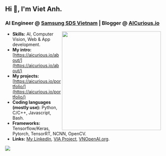 ## Hi 👋, I'm Viet Anh.
### AI Engineer @ [Samsung SDS Vietnam](https://www.samsungsds.com/en/index.html) | Blogger @ [AICurious.io](https://aicurious.io/)

<img src="https://user-images.githubusercontent.com/18329471/139843163-fb733428-0a3d-4f41-b1b4-7dbaf01748fb.png" style="float: right; width: 20rem" align="right">

- **Skills:** AI, Computer Vision, Web & App development.
- **My intro:** [https://aicurious.io/about/](https://aicurious.io/about/)
- **My projects:** [https://aicurious.io/portfolio/](https://aicurious.io/portfolio/)
- **Coding languages (mostly use):** Python, C/C++, Javascript, Bash.
- **Frameworks:** Tensorflow/Keras, Pytorch, TensorRT, NCNN, OpenCV.
- **Links:** [My LinkedIn](https://www.linkedin.com/in/vietanhdev/), [VIA Project](https://via.makerviet.org/), [VNOpenAI.org](https://vnopenai.org/).

<img align="left" src="https://github-readme-stats.vercel.app/api?username=vietanhdev&count_private=false&show_icons=true&hide_border=false">
